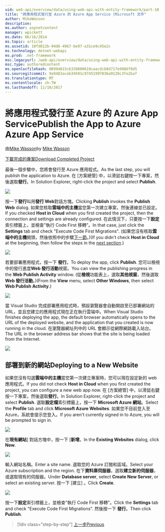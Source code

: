 ```yaml
---
uid: web-api/overview/data/using-web-api-with-entity-framework/part-10
title: "將應用程式發行至 Azure 的 Azure App Service |Microsoft 文件"
author: MikeWasson
description: 
ms.author: aspnetcontent
manager: wpickett
ms.date: 06/16/2014
ms.topic: article
ms.assetid: 10fd812b-94d6-4967-be97-a31ce9c45e2c
ms.technology: dotnet-webapi
ms.prod: .net-framework
msc.legacyurl: /web-api/overview/data/using-web-api-with-entity-framework/part-10
msc.type: authoredcontent
ms.openlocfilehash: 08994815cb339800619caacdcb8d717e9986f9d5
ms.sourcegitcommit: 9a9483aceb34591c97451997036a9120c3fe2baf
ms.translationtype: MT
ms.contentlocale: zh-TW
ms.lasthandoff: 11/10/2017
---
```

<a name="publish-the-app-to-azure-azure-app-service"></a><span data-ttu-id="e565b-102">將應用程式發行至 Azure 的 Azure App Service</span><span class="sxs-lookup"><span data-stu-id="e565b-102">Publish the App to Azure Azure App Service</span></span>
====================
<span data-ttu-id="e565b-103">由[Mike Wasson](https://github.com/MikeWasson)</span><span class="sxs-lookup"><span data-stu-id="e565b-103">by [Mike Wasson](https://github.com/MikeWasson)</span></span>

[<span data-ttu-id="e565b-104">下載完成的專案</span><span class="sxs-lookup"><span data-stu-id="e565b-104">Download Completed Project</span></span>](https://github.com/MikeWasson/BookService)

<span data-ttu-id="e565b-105">最後一個步驟中，您將會發行至 Azure 應用程式。</span><span class="sxs-lookup"><span data-stu-id="e565b-105">As the last step, you will publish the application to Azure.</span></span> <span data-ttu-id="e565b-106">在 [方案總管] 中，以滑鼠右鍵按一下專案，然後選取**發行**。</span><span class="sxs-lookup"><span data-stu-id="e565b-106">In Solution Explorer, right-click the project and select **Publish**.</span></span>

![](part-10/_static/image1.png)

<span data-ttu-id="e565b-107">按一下**發行**叫用**發行 Web**對話方塊。</span><span class="sxs-lookup"><span data-stu-id="e565b-107">Clicking **Publish** invokes the **Publish Web** dialog.</span></span> <span data-ttu-id="e565b-108">如果您核取**雲端中的主機**當您第一次建立專案，然後連線並已設定。</span><span class="sxs-lookup"><span data-stu-id="e565b-108">If you checked **Host in Cloud** when you first created the project, then the connection and settings are already configured.</span></span> <span data-ttu-id="e565b-109">在此情況下，只要按一下**設定**索引標籤上，並檢查&quot;執行 Code First 移轉&quot;。</span><span class="sxs-lookup"><span data-stu-id="e565b-109">In that case, just click the **Settings** tab and check &quot;Execute Code First Migrations&quot;.</span></span> <span data-ttu-id="e565b-110">(如果您沒有核取**雲端中的主機**開頭，然後依照中的步驟[下一節](#new-website)。)</span><span class="sxs-lookup"><span data-stu-id="e565b-110">(If you didn't check **Host in Cloud** at the beginning, then follow the steps in the [next section](#new-website).)</span></span>

[![](part-10/_static/image3.png)](part-10/_static/image2.png)

<span data-ttu-id="e565b-111">若要部署應用程式，按一下 **發行**。</span><span class="sxs-lookup"><span data-stu-id="e565b-111">To deploy the app, click **Publish**.</span></span> <span data-ttu-id="e565b-112">您可以檢視中的發行進度**Web 發行活動**視窗。</span><span class="sxs-lookup"><span data-stu-id="e565b-112">You can view the publishing progress in the **Web Publish Activity** window.</span></span> <span data-ttu-id="e565b-113">(從**檢視**功能表上，選取**其他視窗**，然後選取**Web 發行活動**。)</span><span class="sxs-lookup"><span data-stu-id="e565b-113">(From the **View** menu, select **Other Windows**, then select **Web Publish Activity**.)</span></span>

![](part-10/_static/image4.png)

<span data-ttu-id="e565b-114">當 Visual Studio 完成部署應用程式時，預設瀏覽器會自動開啟至已部署網站的 URL，並且您建立的應用程式現在正在執行雲端中。</span><span class="sxs-lookup"><span data-stu-id="e565b-114">When Visual Studio finishes deploying the app, the default browser automatically opens to the URL of the deployed website, and the application that you created is now running in the cloud.</span></span> <span data-ttu-id="e565b-115">在瀏覽器網址列中的 URL 會顯示從網際網路載入站台。</span><span class="sxs-lookup"><span data-stu-id="e565b-115">The URL in the browser address bar shows that the site is being loaded from the Internet.</span></span>

[![](part-10/_static/image6.png)](part-10/_static/image5.png)

<a id="new-website"></a>
## <a name="deploying-to-a-new-website"></a><span data-ttu-id="e565b-116">部署到新的網站</span><span class="sxs-lookup"><span data-stu-id="e565b-116">Deploying to a New Website</span></span>

<span data-ttu-id="e565b-117">如果您沒有勾選**雲端中的主機**當您第一次建立專案時，您可以現在設定新的 web 應用程式。</span><span class="sxs-lookup"><span data-stu-id="e565b-117">If you did not check **Host in Cloud** when you first created the project, you can configure a new web app now.</span></span> <span data-ttu-id="e565b-118">在 [方案總管] 中，以滑鼠右鍵按一下專案，然後選取**發行**。</span><span class="sxs-lookup"><span data-stu-id="e565b-118">In Solution Explorer, right-click the project and select **Publish**.</span></span> <span data-ttu-id="e565b-119">選取**設定檔**索引標籤上，按一下  **Microsoft Azure 網站**。</span><span class="sxs-lookup"><span data-stu-id="e565b-119">Select the **Profile** tab and click **Microsoft Azure Websites**.</span></span> <span data-ttu-id="e565b-120">如果您不目前登入至 Azure，系統會提示您登入。</span><span class="sxs-lookup"><span data-stu-id="e565b-120">If you aren't currently signed in to Azure, you will be prompted to sign in.</span></span>

[![](part-10/_static/image8.png)](part-10/_static/image7.png)

<span data-ttu-id="e565b-121">在**現有網站**] 對話方塊中，按一下 [**新增**。</span><span class="sxs-lookup"><span data-stu-id="e565b-121">In the **Existing Websites** dialog, click **New**.</span></span>

![](part-10/_static/image9.png)

<span data-ttu-id="e565b-122">輸入網站名稱。</span><span class="sxs-lookup"><span data-stu-id="e565b-122">Enter a site name.</span></span> <span data-ttu-id="e565b-123">選取您的 Azure 訂閱和區域。</span><span class="sxs-lookup"><span data-stu-id="e565b-123">Select your Azure subscription and the region.</span></span> <span data-ttu-id="e565b-124">在下**資料庫伺服器**，選取**建立新的伺服器**，或選取現有的伺服器。</span><span class="sxs-lookup"><span data-stu-id="e565b-124">Under **Database server**, select **Create New Server**, or select an existing server.</span></span> <span data-ttu-id="e565b-125">按一下 [建立] 。</span><span class="sxs-lookup"><span data-stu-id="e565b-125">Click **Create**.</span></span>

[![](part-10/_static/image11.png)](part-10/_static/image10.png)

<span data-ttu-id="e565b-126">按一下**設定**索引標籤上，並檢查&quot;執行 Code First 移轉&quot;。</span><span class="sxs-lookup"><span data-stu-id="e565b-126">Click the **Settings** tab and check &quot;Execute Code First Migrations&quot;.</span></span> <span data-ttu-id="e565b-127">然後按一下 **發行**。</span><span class="sxs-lookup"><span data-stu-id="e565b-127">Then click **Publish**.</span></span>

>[!div class="step-by-step"]
[<span data-ttu-id="e565b-128">上一步</span><span class="sxs-lookup"><span data-stu-id="e565b-128">Previous</span></span>](part-9.md)
